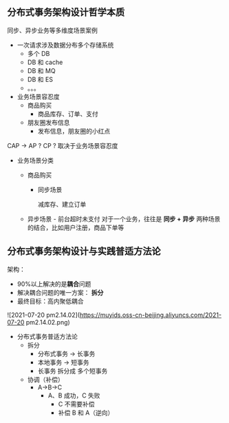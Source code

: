 ## 分布式事务架构设计哲学本质

同步、异步业务等多维度场景案例

- 一次请求涉及数据分布多个存储系统
  - 多个 DB
  - DB 和 cache
  - DB 和 MQ
  - DB 和 ES
  - 。。。
- 业务场景容忍度
  - 商品购买
    - 商品库存、订单、支付
  - 朋友圈发布信息
    - 发布信息，朋友圈的小红点

CAP -> AP ? CP ? 取决于业务场景容忍度

- 业务场景分类

  - 商品购买

    - 同步场景

      减库存、建立订单

  - 异步场景 - 前台超时未支付
    对于一个业务，往往是 **同步 + 异步** 两种场景的结合，比如用户注册，商品下单等

## 分布式事务架构设计与实践普适方法论

架构：

- 90%以上解决的是**耦合**问题
- 解决耦合问题的唯一方案： **拆分**
- 最终目标：高内聚低耦合

![2021-07-20 pm2.14.02](https://muyids.oss-cn-beijing.aliyuncs.com/2021-07-20 pm2.14.02.png)

- 分布式事务普适方法论
  - 拆分
    - 分布式事务 -> 长事务
    - 本地事务 -> 短事务
    - 长事务 拆分成 多个短事务
  - 协调（补偿）
    - A->B->C
      - A、B 成功，C 失败
        - C 不需要补偿
        - 补偿 B 和 A（逆向）
